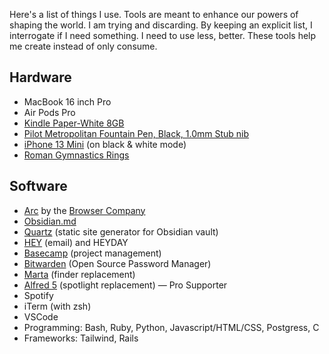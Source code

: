 Here's a list of things I use. Tools are meant to enhance our powers of shaping the world. I am trying and discarding. By keeping an explicit list, I interrogate if I need something. I need to use less, better. These tools help me create instead of only consume. 
## Hardware
- MacBook 16 inch Pro
- Air Pods Pro
- [Kindle Paper-White 8GB](https://www.amazon.com/dp/B08KTZ8249?psc=1&ref=ppx_yo2ov_dt_b_product_details)
- [Pilot Metropolitan Fountain Pen, Black, 1.0mm Stub nib](https://www.amazon.com/dp/B07664Y7T7?ref=ppx_yo2ov_dt_b_product_details&th=1)
- [iPhone 13 Mini](https://www.apple.com/iphone-13/specs/) (on black & white mode)
- [Roman Gymnastics Rings](https://www.amazon.com/Gymnastics-Olympic-Adjustable-Exercise-Training/dp/B0B9M98ZNQ/ref=sr_1_7?crid=2FUMZI2TNMIQS&keywords=roman+rings+gymnastic&qid=1694359053&sprefix=roman+rings+gym%2Caps%2C270&sr=8-7)
## Software
- [Arc]() by the [Browser Company](https://thebrowser.company/) 
- [Obsidian.md](https://obsidian.md/) 
- [Quartz](https://github.com/jackyzha0/quartz) (static site generator for Obsidian vault)
- [HEY](https://www.hey.com/) (email) and HEYDAY 
- [Basecamp](https://basecamp.com/) (project management)
- [Bitwarden](https://bitwarden.com/) (Open Source Password Manager)
- [Marta]() (finder replacement)
- [Alfred 5](https://www.alfredapp.com) (spotlight replacement) — Pro Supporter
- Spotify 
- iTerm (with zsh)
- VSCode
- Programming: Bash, Ruby, Python, Javascript/HTML/CSS, Postgress, C
- Frameworks: Tailwind, Rails